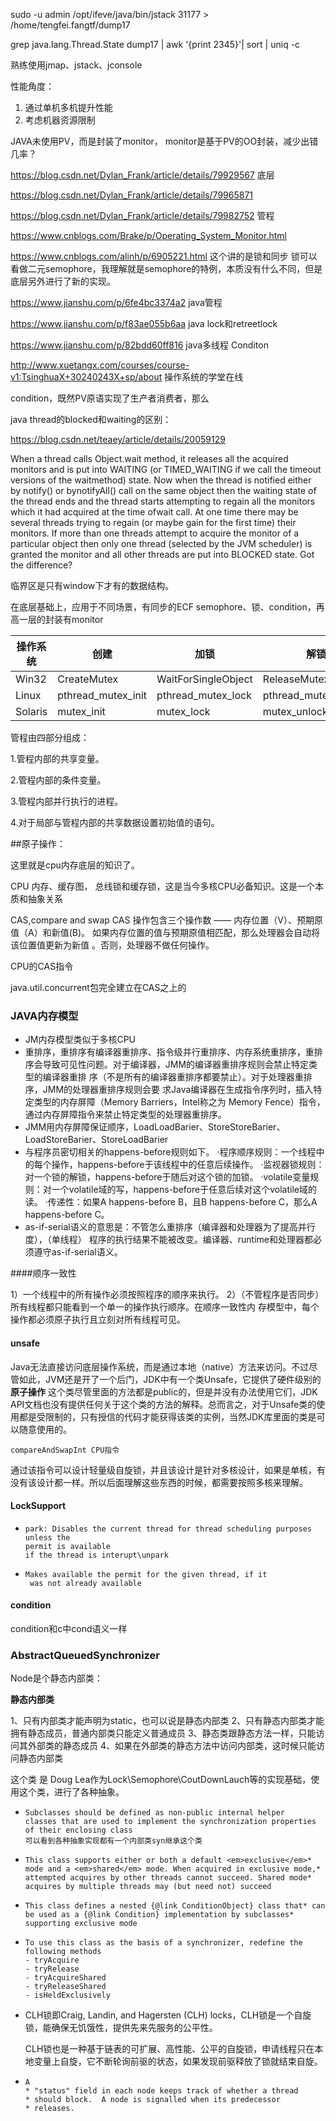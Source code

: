 sudo -u admin /opt/ifeve/java/bin/jstack 31177 > /home/tengfei.fangtf/dump17

grep java.lang.Thread.State dump17 | awk '{print $2$3$4$5}'| sort | uniq -c

熟练使用jmap、jstack、jconsole



性能角度：

1. 通过单机多机提升性能
2. 考虑机器资源限制



JAVA未使用PV，而是封装了monitor， monitor是基于PV的OO封装，减少出错几率？

https://blog.csdn.net/Dylan_Frank/article/details/79929567     底层

https://blog.csdn.net/Dylan_Frank/article/details/79965871     

https://blog.csdn.net/Dylan_Frank/article/details/79982752 管程

https://www.cnblogs.com/Brake/p/Operating_System_Monitor.html

https://www.cnblogs.com/alinh/p/6905221.html 这个讲的是锁和同步  锁可以看做二元semophore，我理解就是semophore的特例，本质没有什么不同，但是底层另外进行了新的实现。



https://www.jianshu.com/p/6fe4bc3374a2 java管程 

https://www.jianshu.com/p/f83ae055b6aa java lock和retreetlock

https://www.jianshu.com/p/82bdd60ff816  java多线程 Conditon



http://www.xuetangx.com/courses/course-v1:TsinghuaX+30240243X+sp/about 操作系统的学堂在线



condition，既然PV原语实现了生产者消费者，那么



java thread的blocked和waiting的区别：

https://blog.csdn.net/teaey/article/details/20059129

When a thread calls Object.wait method, it releases all the acquired monitors and is put into WAITING (or TIMED_WAITING if we call the timeout versions of the waitmethod) state. Now when the thread is notified either by notify() or bynotifyAll() call on the same object then the waiting state of the thread ends and the thread starts attempting to regain all the monitors which it had acquired at the time ofwait call. At one time there may be several threads trying to regain (or maybe gain for the first time) their monitors. If more than one threads attempt to acquire the monitor of a particular object then only one thread (selected by the JVM scheduler) is granted the monitor and all other threads are put into BLOCKED state. Got the difference? 

临界区是只有window下才有的数据结构。

在底层基础上，应用于不同场景，有同步的ECF semophore、锁、condition，再高一层的封装有monitor





| 操作系统 | 创建               | 加锁                | 解锁                 | 销毁                  |
| -------- | ------------------ | ------------------- | -------------------- | --------------------- |
| Win32    | CreateMutex        | WaitForSingleObject | ReleaseMutex         | CloseHandle           |
| Linux    | pthread_mutex_init | pthread_mutex_lock  | pthread_mutex_unlock | pthread_mutex_destroy |
| Solaris  | mutex_init         | mutex_lock          | mutex_unlock         | mutex_destroy         |

管程由四部分组成：

1.管程内部的共享变量。 

2.管程内部的条件变量。

3.管程内部并行执行的进程。

4.对于局部与管程内部的共享数据设置初始值的语句。  



##原子操作：

这里就是cpu内存底层的知识了。

CPU 内存、缓存图， 总线锁和缓存锁，这是当今多核CPU必备知识。这是一个本质和抽象关系



CAS,compare and swap CAS 操作包含三个操作数 —— 内存位置（V）、预期原值（A）和新值(B)。 如果内存位置的值与预期原值相匹配，那么处理器会自动将该位置值更新为新值 。否则，处理器不做任何操作。 



CPU的CAS指令 

java.util.concurrent包完全建立在CAS之上的 





### JAVA内存模型

- JM内存模型类似于多核CPU
- 重排序，重排序有编译器重排序、指令级并行重排序、内存系统重排序，重排序会导致可见性问题。对于编译器，JMM的编译器重排序规则会禁止特定类型的编译器重排
  序（不是所有的编译器重排序都要禁止）。对于处理器重排序，JMM的处理器重排序规则会要
  求Java编译器在生成指令序列时，插入特定类型的内存屏障（Memory Barriers，Intel称之为
  Memory Fence）指令，通过内存屏障指令来禁止特定类型的处理器重排序。
- JMM用内存屏障保证顺序，LoadLoadBarier、StoreStoreBarier、LoadStoreBarier、StoreLoadBarier
- 与程序员密切相关的happens-before规则如下。
  ·程序顺序规则：一个线程中的每个操作，happens-before于该线程中的任意后续操作。
  ·监视器锁规则：对一个锁的解锁，happens-before于随后对这个锁的加锁。
  ·volatile变量规则：对一个volatile域的写，happens-before于任意后续对这个volatile域的
  读。
  ·传递性：如果A happens-before B，且B happens-before C，那么A happens-before C。
- as-if-serial语义的意思是：不管怎么重排序（编译器和处理器为了提高并行度），（单线程）
  程序的执行结果不能被改变。编译器、runtime和处理器都必须遵守as-if-serial语义。



####顺序一致性

1）一个线程中的所有操作必须按照程序的顺序来执行。
2）（不管程序是否同步）所有线程都只能看到一个单一的操作执行顺序。在顺序一致性内
存模型中，每个操作都必须原子执行且立刻对所有线程可见。



#### unsafe

Java无法直接访问底层操作系统，而是通过本地（native）方法来访问。不过尽管如此，JVM还是开了一个后门，JDK中有一个类Unsafe，它提供了硬件级别的**原子操作** 这个类尽管里面的方法都是public的，但是并没有办法使用它们，JDK API文档也没有提供任何关于这个类的方法的解释。总而言之，对于Unsafe类的使用都是受限制的，只有授信的代码才能获得该类的实例，当然JDK库里面的类是可以随意使用的。 

```
compareAndSwapInt CPU指令
```

通过该指令可以设计轻量级自旋锁，并且该设计是针对多核设计，如果是单核，有没有该设计都一样。所以后面理解这些东西的时候，都需要按照多核来理解。



#### LockSupport

- ```
  park: Disables the current thread for thread scheduling purposes unless the
  permit is available
  if the thread is interupt\unpark
  ```

- ```
  Makes available the permit for the given thread, if it
   was not already available
  ```



#### condition

condition和c中cond语义一样



### AbstractQueuedSynchronizer

Node是个静态内部类：

**静态内部类**

1、只有内部类才能声明为static，也可以说是静态内部类 
2、只有静态内部类才能拥有静态成员，普通内部类只能定义普通成员 
3、静态类跟静态方法一样，只能访问其外部类的静态成员 
4、如果在外部类的静态方法中访问内部类，这时候只能访问静态内部类



这个类 是 Doug Lea作为Lock\Semophore\CoutDownLauch等的实现基础，使用这个类，进行了各种抽象。



- ```
  Subclasses should be defined as non-public internal helper
  classes that are used to implement the synchronization properties
  of their enclosing class
  可以看到各种抽象实现都有一个内部类syn继承这个类
  ```

- `This class supports either or both a default <em>exclusive</em>* mode and a <em>shared</em> mode. When acquired in exclusive mode,* attempted acquires by other threads cannot succeed. Shared mode* acquires by multiple threads may (but need not) succeed`

- `This class defines a nested {@link ConditionObject} class that* can be used as a {@link Condition} implementation by subclasses* supporting exclusive mode`

- ```
  To use this class as the basis of a synchronizer, redefine the following methods
  - tryAcquire
  - tryRelease
  - tryAcquireShared
  - tryReleaseShared
  - isHeldExclusively
  ```

- CLH锁即Craig, Landin, and Hagersten (CLH) locks，CLH锁是一个自旋锁，能确保无饥饿性，提供先来先服务的公平性。

  CLH锁也是一种基于链表的可扩展、高性能、公平的自旋锁，申请线程只在本地变量上自旋，它不断轮询前驱的状态，如果发现前驱释放了锁就结束自旋。

- ```
  A
  * "status" field in each node keeps track of whether a thread
  * should block.  A node is signalled when its predecessor
  * releases.
  ```